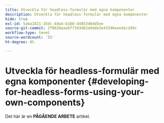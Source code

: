 ```yaml
---
title: Utveckla för headless-formulär med egna komponenter
description: Utveckla för headless-formulär med egna komponenter
hide: true
exl-id: 5aba1821-35dc-4da4-b188-d4853d64d5ee
source-git-commit: 2f9628aaebf7343d62e0dde3e4339beeedec269c
workflow-type: tm+mt
source-wordcount: '31'
ht-degree: 0%

---
```


# Utveckla för headless-formulär med egna komponenter {#developing-for-headless-forms-using-your-own-components}

<span class="preview"> Det här är en **PÅGÅENDE ARBETE** artikel.</span>
